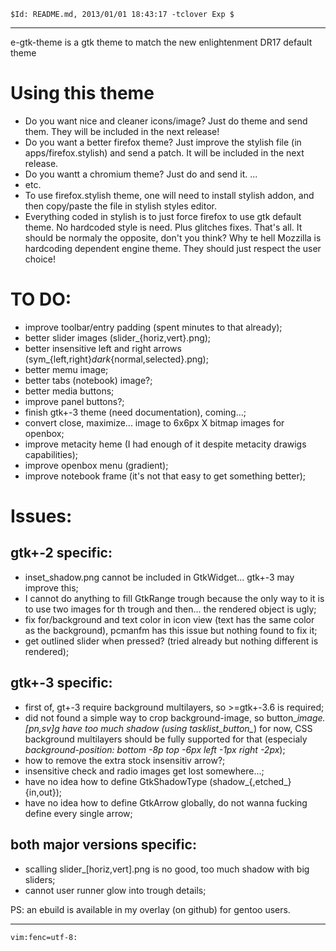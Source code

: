 `$Id: README.md, 2013/01/01 18:43:17 -tclover Exp $`

---

e-gtk-theme is a gtk theme to match the new enlightenment DR17 default theme

# Using this theme

* Do you want nice and cleaner icons/image? Just do theme and send them.
They will be included in the next release!
* Do you want a better firefox theme? Just improve the stylish file
(in apps/firefox.stylish) and send a patch. It will be included
in the next release.
* Do you wantt a chromium theme? Just do and send it. ...
* etc.
* To use firefox.stylish theme, one will need to install stylish addon, and
then copy/paste the file in stylish styles editor.
* Everything coded in stylish is to just force firefox to use gtk default
theme. No hardcoded style is need. Plus glitches fixes. That's all. It should
be normaly the opposite, don't you think? Why te hell Mozzilla is hardcoding
dependent engine theme. They should just respect the user choice!

# TO DO:

* improve toolbar/entry padding (spent minutes to that already);
* better slider images (slider_{horiz,vert}.png);
* better insensitive left and right arrows (sym_{left,right}_dark_{normal,selected}.png);
* better memu image;
* better tabs (notebook) image?;
* better media buttons;
* improve panel buttons?;
* finish gtk+-3 theme (need documentation), coming...;
* convert close, maximize... image to 6x6px X bitmap images for openbox;
* improve metacity heme (I had enough of it despite metacity drawigs capabilities);
* improve openbox menu (gradient);
* improve notebook frame (it's not that easy to get something better);

# Issues:

## gtk+-2 specific:

* inset_shadow.png cannot be included in GtkWidget... gtk+-3 may improve this;
* I cannot do anything to fill GtkRange trough because the only way to it is to
use two images for th trough and then... the rendered object is ugly;
* fix for/background and text color in icon view (text has the same color as the background),
pcmanfm has this issue but nothing found to fix it;
* get outlined slider when pressed? (tried already but nothing different is rendered);

## gtk+-3 specific:

* first of, gt+-3 require background multilayers, so >=gtk+-3.6 is required;
* did not found a simple way to crop background-image, so button_*image.[pn,sv]g
have too much shadow (using tasklist_button_*) for now, CSS background multilayers
should be fully supported for that (especialy *background-position: bottom -8p
top -6px left -1px right -2px*);
* how to remove the extra stock insensitiv arrow?;
* insensitive check and radio images get lost somewhere...;
* have no idea how to define GtkShadowType (shadow_{,etched_}{in,out});
* have no idea how to define GtkArrow globally, do not wanna fucking define every single arrow;

## both major versions specific:

* scalling slider_[horiz,vert].png is no good, too much shadow with big sliders;
* cannot user runner glow into trough details;

PS: an ebuild is available in my overlay (on github) for gentoo users.

---

`vim:fenc=utf-8:`
